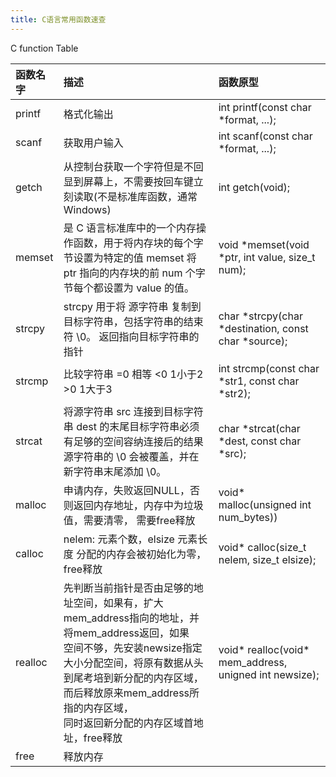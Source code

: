 ```yaml
---
title: C语言常用函数速查
---
```

C function Table

<!--more-->

| 函数名字 | 描述                                                                                                                                                                                                                                                                           | 函数原型                                               |
| :------- | :----------------------------------------------------------------------------------------------------------------------------------------------------------------------------------------------------------------------------------------------------------------------------- | :----------------------------------------------------- |
| printf   | 格式化输出                                                                                                                                                                                                                                                                     | int printf(const char *format, ...);                   |
| scanf    | 获取用户输入                                                                                                                                                                                                                                                                   | int scanf(const char *format, ...);                    |
| getch    | 从控制台获取一个字符但是不回显到屏幕上，不需要按回车键立刻读取(不是标准库函数，通常Windows)                                                                                                                                                                                    | int getch(void);                                       |
| memset   | 是 C 语言标准库中的一个内存操作函数，用于将内存块的每个字节设置为特定的值 memset 将 ptr 指向的内存块的前 num 个字节每个都设置为 value 的值。                                                                                                                                   | void *memset(void *ptr, int value, size_t num);        |
| strcpy   | strcpy 用于将 源字符串 复制到 目标字符串，包括字符串的结束符 \0。 返回指向目标字符串的指针                                                                                                                                                                                     | char *strcpy(char *destination, const char *source);   |
| strcmp   | 比较字符串 =0 相等 <0 1小于2 >0 1大于3                                                                                                                                                                                                                                         | int strcmp(const char *str1, const char *str2);        |
| strcat   | 将源字符串 src 连接到目标字符串 dest 的末尾目标字符串必须有足够的空间容纳连接后的结果 源字符串的 \0 会被覆盖，并在新字符串末尾添加 \0。                                                                                                                                        | char *strcat(char *dest, const char *src);             |
| malloc   | 申请内存，失败返回NULL，否则返回内存地址，内存中为垃圾值，需要清零， 需要free释放                                                                                                                                                                                              | void* malloc(unsigned int num_bytes))                  |
| calloc   | nelem: 元素个数，elsize 元素长度 分配的内存会被初始化为零， free释放                                                                                                                                                                                                           | void* calloc(size_t nelem, size_t elsize);             |
| realloc  | 先判断当前指针是否由足够的地址空间，如果有，扩大mem_address指向的地址，并将mem_address返回，如果<br />空间不够，先安装newsize指定大小分配空间，将原有数据从头到尾考培到新分配的内存区域，而后释放原来mem_address所指的内存区域，<br />同时返回新分配的内存区域首地址，free释放 | void* realloc(void* mem_address, unigned int newsize); |
| free     | 释放内存                                                                                                                                                                                                                                                                       |                                                        |

